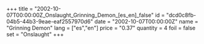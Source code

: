+++
title = "2002-10-07T00:00:00Z_Onslaught_Grinning_Demon_[es_en]_false"
id = "dcd0c8fb-04b5-44b3-9eae-eaf2557970d6"
date = "2002-10-07T00:00:00Z"
name = "Grinning Demon"
lang = ["es","en"]
price = "0.37"
quantity = 4
foil = false
set = "Onslaught"
+++
